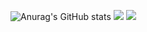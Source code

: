 ![Anurag's GitHub stats](https://github-readme-stats.vercel.app/api?username=hkkss2003&show_icons=true&theme=dracula)
![](https://img.shields.io/badge/OS-Windows10-informational?style=flat&logo=<LOGO_NAME>&logoColor=white&color=2bbc8a)
![](https://img.shields.io/badge/OS-Android-informational?style=flat&logo=<LOGO_NAME>&logoColor=white&color=2bbc8a)
